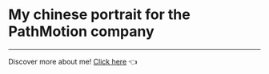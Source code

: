 # My chinese portrait for the PathMotion company
***

Discover more about me! [Click here](https://quiet-truffle-3cc640.netlify.app) 👈
